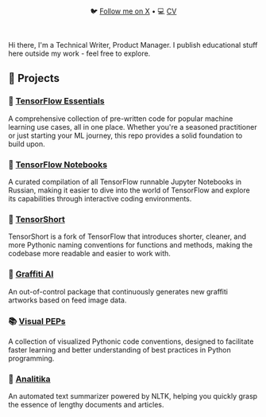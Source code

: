<div align="center"> 
 <p align="center">
   🐦 <a href="https://twitter.com/anstepin">Follow me on X</a> • 💻 <a href="https://0101011.github.io/">CV</a>
 </p>
</div>

<br/>

Hi there, I'm a Technical Writer, Product Manager.
I publish educational stuff here outside my work - feel free to explore.

## 💼 Projects

### 🤖 [**TensorFlow Essentials**](https://github.com/0101011/tensorflow-essentials)
A comprehensive collection of pre-written code for popular machine learning use cases, all in one place. Whether you're a seasoned practitioner or just starting your ML journey, this repo provides a solid foundation to build upon.

### 📓 [**TensorFlow Notebooks**](https://github.com/0101011/tensorflow-docs)
A curated compilation of all TensorFlow runnable Jupyter Notebooks in Russian, making it easier to dive into the world of TensorFlow and explore its capabilities through interactive coding environments.

### 🔄 [**TensorShort**](https://github.com/TensorShort)
TensorShort is a fork of TensorFlow that introduces shorter, cleaner, and more Pythonic naming conventions for functions and methods, making the codebase more readable and easier to work with.

### 🎨 [**Graffiti AI**](https://github.com/graffiti-ai)
An out-of-control package that continuously generates new graffiti artworks based on feed image data.

### 📚 [**Visual PEPs**](https://github.com/0101011/Visual-PEPs)
A collection of visualized Pythonic code conventions, designed to facilitate faster learning and better understanding of best practices in Python programming.

### 📝 [**Analitika**](https://github.com/0101011/analitika)
An automated text summarizer powered by NLTK, helping you quickly grasp the essence of lengthy documents and articles.
